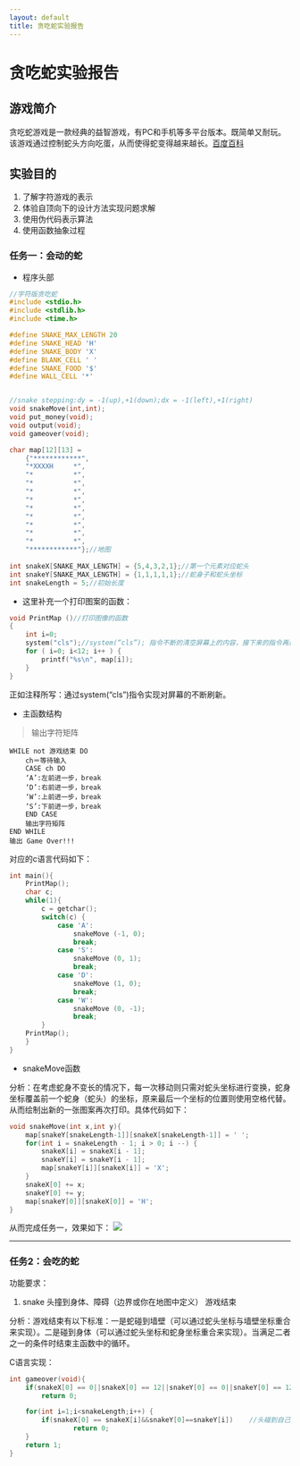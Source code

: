 ```yaml
---
layout: default
title: 贪吃蛇实验报告
---
```


# 贪吃蛇实验报告

## 游戏简介
贪吃蛇游戏是一款经典的益智游戏，有PC和手机等多平台版本。既简单又耐玩。该游戏通过控制蛇头方向吃蛋，从而使得蛇变得越来越长。[百度百科](https://baike.baidu.com/item/%E8%B4%AA%E5%90%83%E8%9B%87/9510203)

## 实验目的
1. 了解字符游戏的表示
2. 体验自顶向下的设计方法实现问题求解
3. 使用伪代码表示算法
4. 使用函数抽象过程

### 任务一：会动的蛇
* 程序头部
```c
//字符版贪吃蛇
#include <stdio.h>
#include <stdlib.h>
#include <time.h>

#define SNAKE_MAX_LENGTH 20
#define SNAKE_HEAD 'H'
#define SNAKE_BODY 'X'
#define BLANK_CELL ' '
#define SNAKE_FOOD '$'
#define WALL_CELL '*'


//snake stepping:dy = -1(up),+1(down);dx = -1(left),+1(right) 
void snakeMove(int,int);
void put_money(void);
void output(void);
void gameover(void);

char map[12][13] = 
	{"************",
	"*XXXXH     *",
	"*          *",
	"*          *",
	"*          *",
	"*          *",
	"*          *",
	"*          *",
	"*          *",
	"*          *",
	"*          *",
	"************"};//地图 
	
int snakeX[SNAKE_MAX_LENGTH] = {5,4,3,2,1};//第一个元素对应蛇头 
int snakeY[SNAKE_MAX_LENGTH] = {1,1,1,1,1};//蛇身子和蛇头坐标 
int snakeLength = 5;//初始长度

```

* 这里补充一个打印图案的函数：
```c
void PrintMap ()//打印图像的函数 
{
    int i=0;
    system("cls");//system(“cls”); 指令不断的清空屏幕上的内容，接下来的指令再进行反复地填充。
    for ( i=0; i<12; i++ ) {
        printf("%s\n", map[i]);
    }
}
```
正如注释所写：通过system(“cls”)指令实现对屏幕的不断刷新。

* 主函数结构
>输出字符矩阵
	
    WHILE not 游戏结束 DO
		ch＝等待输入
		CASE ch DO
		‘A’:左前进一步，break 
		‘D’:右前进一步，break    
		‘W’:上前进一步，break    
		‘S’:下前进一步，break    
		END CASE
		输出字符矩阵
	END WHILE
	输出 Game Over!!! 

对应的c语言代码如下：
```c
int main(){
	PrintMap();
	char c;
	while(1){
		c = getchar();
		switch(c) {
			case 'A': 
				snakeMove (-1, 0);
				break;
			case 'S':
				snakeMove (0, 1);
				break;
			case 'D':
				snakeMove (1, 0);
				break; 
			case 'W':
				snakeMove (0, -1);
				break;
		}
	PrintMap();
	}
}
```

* snakeMove函数

分析：在考虑蛇身不变长的情况下，每一次移动则只需对蛇头坐标进行变换，蛇身坐标覆盖前一个蛇身（蛇头）的坐标，原来最后一个坐标的位置则使用空格代替。从而绘制出新的一张图案再次打印。具体代码如下：
```c
void snakeMove(int x,int y){
	map[snakeY[snakeLength-1]][snakeX[snakeLength-1]] = ' ';
	for(int i = snakeLength - 1; i > 0; i --) {								 
		snakeX[i] = snakeX[i - 1];		
		snakeY[i] = snakeY[i - 1];
		map[snakeY[i]][snakeX[i]] = 'X';
	}
	snakeX[0] += x;
	snakeY[0] += y;
	map[snakeY[0]][snakeX[0]] = 'H';
}
```
从而完成任务一，效果如下：
![](https://github.com/YoungAragon/swi-homework/blob/gh-pages/images/lab13/%E8%B4%AA%E5%90%83%E8%9B%871.gif)

---

### 任务2：会吃的蛇
功能要求：
1. snake 头撞到身体、障碍（边界或你在地图中定义） 游戏结束

分析：游戏结束有以下标准：一是蛇碰到墙壁（可以通过蛇头坐标与墙壁坐标重合来实现）。二是碰到身体（可以通过蛇头坐标和蛇身坐标重合来实现）。当满足二者之一的条件时结束主函数中的循环。

C语言实现：
```c
int gameover(void){
	if(snakeX[0] == 0||snakeX[0] == 12||snakeY[0] == 0||snakeY[0] == 12)	//碰到框架游戏结束 
		return 0;

	for(int i=1;i<snakeLength;i++) {
		if(snakeX[0] == snakeX[i]&&snakeY[0]==snakeY[i])	//头碰到自己游戏结束 
				return 0;
	}
	return 1;
}
```

